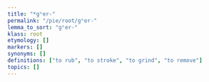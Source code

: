 ```yaml
---
title: "*gʰer-"
permalink: "/pie/root/gʰer-"
lemma_to_sort: "gʰer-"
klass: root
etymology: []
markers: []
synonyms: []
definitions: ["to rub", "to stroke", "to grind", "to remove"]
topics: []
---
```

